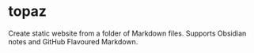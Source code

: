 # topaz

Create static website from a folder of Markdown files. Supports Obsidian notes and GitHub Flavoured Markdown.
